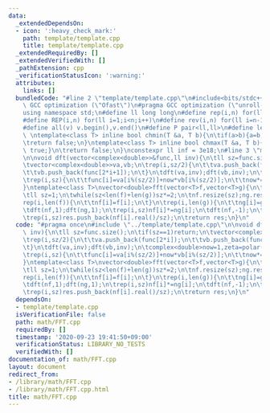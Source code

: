 ```yaml
---
data:
  _extendedDependsOn:
  - icon: ':heavy_check_mark:'
    path: template/template.cpp
    title: template/template.cpp
  _extendedRequiredBy: []
  _extendedVerifiedWith: []
  _pathExtension: cpp
  _verificationStatusIcon: ':warning:'
  attributes:
    links: []
  bundledCode: "#line 2 \"template/template.cpp\"\n#include<bits/stdc++.h>\n#pragma\
    \ GCC optimization (\"Ofast\")\n#pragma GCC optimization (\"unroll-loops\")\n\
    using namespace std;\n#define ll long long\n#define rep(i,n) for(ll i=0;i<n;i++)\n\
    #define REP(i,n) for(ll i=1;i<n;i++)\n#define rev(i,n) for(ll i=n-1;i>=0;i--)\n\
    #define all(v) v.begin(),v.end()\n#define P pair<ll,ll>\n#define len(s) (ll)s.size()\n\
    \ \ntemplate<class T> inline bool chmin(T &a, T b){\n\tif(a>b){a=b;return true;}\n\
    \treturn false;\n}\ntemplate<class T> inline bool chmax(T &a, T b){\n\tif(a<b){a=b;return\
    \ true;}\n\treturn false;\n}\nconstexpr ll inf = 3e18;\n#line 3 \"math/FFT.cpp\"\
    \n\nvoid dft(vector<complex<double>>&func,ll inv){\n\tll sz=func.size();\n\tif(sz==1)return;\n\
    \tvector<complex<double>>va,vb;\n\trep(i,sz/2){\n\t\tva.push_back(func[2*i]);\n\
    \t\tvb.push_back(func[2*i+1]);\n\t}\n\tdft(va,inv);dft(vb,inv);\n\tcomplex<double>now=1,zeta=polar(1.0,inv*2.0*acos(-1)/sz);\n\
    \trep(i,sz){\n\t\tfunc[i]=va[i%(sz/2)]+now*vb[i%(sz/2)];\n\t\tnow*=zeta;\n\t}\n\
    }\ntemplate<class T>\nvector<double>fft(vector<T>f,vector<T>g){\n\tvector<complex<double>>nf,ng;\n\
    \tll sz=1;\n\twhile(sz<len(f)+len(g))sz*=2;\n\tnf.resize(sz);ng.resize(sz);\n\t\
    rep(i,len(f)){\n\t\tnf[i]=f[i];\n\t}\n\trep(i,len(g)){\n\t\tng[i]=g[i];\n\t}\n\
    \tdft(nf,1);dft(ng,1);\n\trep(i,sz)nf[i]*=ng[i];\n\tdft(nf,-1);\n\tvector<double>res;\n\
    \trep(i,sz)res.push_back(nf[i].real()/sz);\n\treturn res;\n}\n"
  code: "#pragma once\n#include \"../template/template.cpp\"\n\nvoid dft(vector<complex<double>>&func,ll\
    \ inv){\n\tll sz=func.size();\n\tif(sz==1)return;\n\tvector<complex<double>>va,vb;\n\
    \trep(i,sz/2){\n\t\tva.push_back(func[2*i]);\n\t\tvb.push_back(func[2*i+1]);\n\
    \t}\n\tdft(va,inv);dft(vb,inv);\n\tcomplex<double>now=1,zeta=polar(1.0,inv*2.0*acos(-1)/sz);\n\
    \trep(i,sz){\n\t\tfunc[i]=va[i%(sz/2)]+now*vb[i%(sz/2)];\n\t\tnow*=zeta;\n\t}\n\
    }\ntemplate<class T>\nvector<double>fft(vector<T>f,vector<T>g){\n\tvector<complex<double>>nf,ng;\n\
    \tll sz=1;\n\twhile(sz<len(f)+len(g))sz*=2;\n\tnf.resize(sz);ng.resize(sz);\n\t\
    rep(i,len(f)){\n\t\tnf[i]=f[i];\n\t}\n\trep(i,len(g)){\n\t\tng[i]=g[i];\n\t}\n\
    \tdft(nf,1);dft(ng,1);\n\trep(i,sz)nf[i]*=ng[i];\n\tdft(nf,-1);\n\tvector<double>res;\n\
    \trep(i,sz)res.push_back(nf[i].real()/sz);\n\treturn res;\n}\n"
  dependsOn:
  - template/template.cpp
  isVerificationFile: false
  path: math/FFT.cpp
  requiredBy: []
  timestamp: '2020-09-23 19:41:50+09:00'
  verificationStatus: LIBRARY_NO_TESTS
  verifiedWith: []
documentation_of: math/FFT.cpp
layout: document
redirect_from:
- /library/math/FFT.cpp
- /library/math/FFT.cpp.html
title: math/FFT.cpp
---
```

